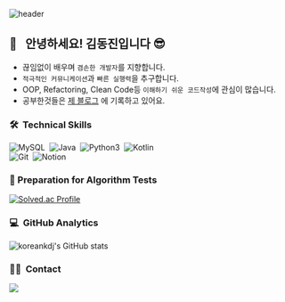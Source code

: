 ![header](https://capsule-render.vercel.app/api?type=waving&color=auto&height=250&section=header&text=👨‍💻welcome😉&fontSize=50)


## 👋 &nbsp; 안녕하세요! 김동진입니다 😎
- 끊임없이 배우며 `겸손한 개발자`를 지향합니다.
- `적극적인 커뮤니케이션`과 `빠른 실행력`을 추구합니다.
- OOP, Refactoring, Clean Code등 `이해하기 쉬운 코드작성`에 관심이 많습니다.
- 공부한것들은 <a href="https://koreankdj.tistory.com/">제 블로그</a> 에 기록하고 있어요.



### 🛠 &nbsp;Technical Skills
![MySQL](https://img.shields.io/badge/-MySQL-05122A?style=flat&logo=mysql)&nbsp;
![Java](https://img.shields.io/badge/-Java-05122A?style=flat&logo=java)&nbsp;
![Python3](https://img.shields.io/badge/-Python-05122A?style=flat&logo=python)&nbsp;
![Kotlin](https://img.shields.io/badge/-Kotlin-05122A?style=flat&logo=kotlin)&nbsp;\
![Git](https://img.shields.io/badge/-Git-05122A?style=flat&logo=git)&nbsp;
![Notion](https://img.shields.io/badge/-Notion-05122A?style=flat&logo=Notion)&nbsp;



### 🏅 Preparation for Algorithm Tests
[![Solved.ac Profile](http://mazassumnida.wtf/api/mini/generate_badge?boj=koreankdj)](https://solved.ac/koreankdj)



### 💻 &nbsp;GitHub Analytics
![koreankdj's GitHub stats](https://github-readme-stats.vercel.app/api?username=koreankdj&show_icons=true&theme=dracula)



### 🤝🏻 &nbsp;Contact
<a href="mailto:koreankdj98@gmail.com"><img src="https://img.shields.io/badge/-koreankdj98@gmail.com-D14836?style=flat&logo=Gmail&logoColor=white"/></a>

